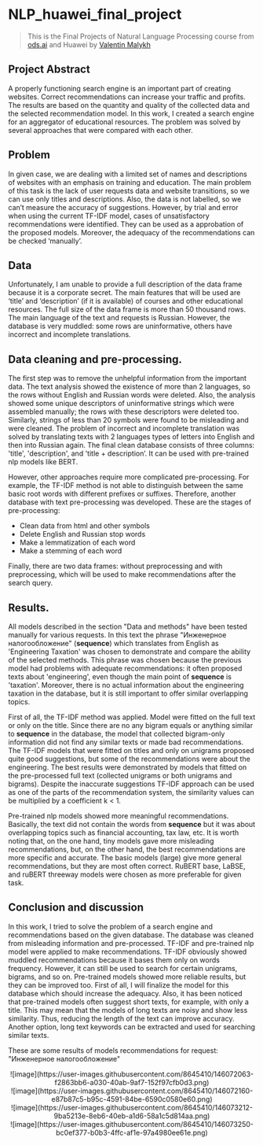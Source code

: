 # NLP_huawei_final_project
> This is the Final Projects of Natural Language Processing course from [ods.ai](https://ods.ai/tracks/nlp-course) and Huawei by [Valentin Malykh](http://val.maly.hk/)

## Project Abstract
A properly functioning search engine is an important part of creating websites. Correct recommendations can increase your traffic and profits. The results are based on the quantity and quality of the collected data and the selected recommendation model. In this work, I created a search engine for an aggregator of educational resources. The problem was solved by several approaches that were compared with each other.

## Problem
In given case, we are dealing with a limited set of names and descriptions of websites with an emphasis on training and education. The main problem of this task is the lack of user requests data and website transitions, so we can use only titles and descriptions. Also, the data is not labelled, so we can’t measure the accuracy of suggestions. However, by trial and error when using the current TF-IDF model, cases of unsatisfactory recommendations were identified. They can be used as a approbation of the proposed models. Moreover, the adequacy of the recommendations can be checked ‘manually’.

## Data

Unfortunately, I am unable to provide a full description of the data frame because it is a corporate secret. The main features that will be used are ‘title’ and ‘description’ (if it is available) of courses and other educational resources. The full size of the data frame is more than 50 thousand rows. The main language of the text and requests is Russian. However, the database is very muddled: some rows are uninformative, others have incorrect and incomplete translations.

## Data cleaning and pre-processing.

The first step was to remove the unhelpful information from the important data. The text analysis showed the existence of more than 2 languages, so the rows without English and Russian words were deleted. Also, the analysis showed some unique descriptors of uninformative strings which were assembled manually; the rows with these descriptors were deleted too. Similarly, strings of less than 20 symbols were found to be misleading and were cleaned. The problem of incorrect and incomplete translation was solved by translating texts with 2 languages types of letters into English and then into Russian again. The final clean database consists of three columns: 'title', 'description', and 'title + description’. It can be used with pre-trained nlp models like BERT.

However, other approaches require more complicated pre-processing. For example, the TF-IDF method is not able to distinguish between the same basic root words with different prefixes or suffixes. Therefore, another database with text pre-processing was developed. These are the stages of pre-processing:

- Clean data from html and other symbols
- Delete English and Russian stop words
- Make a lemmatization of each word
- Make a stemming of each word

Finally, there are two data frames: without preprocessing and with preprocessing, which will be used to make recommendations after the search query.


## Results.

All models described in the section "Data and methods" have been tested manually for various requests. In this text the phrase "Инженерное налогообложение" (**sequence**) which translates from English as 'Engineering Taxation' was chosen to demonstrate and compare the ability of the selected methods. This phrase was chosen because the previous model had problems with adequate recommendations: it often proposed texts about 'engineering', even though the main point of **sequence** is 'taxation'. Moreover, there is no actual information about the engineering taxation in the database, but it is still important to offer similar overlapping topics.

First of all, the TF-IDF method was applied. Model were fitted on the full text or only on the title. Since there are no any bigram equals or anything similar to **sequence** in the database, the model that collected bigram-only information did not find any similar texts or made bad recommendations. The TF-IDF models that were fitted on titles and only on unigrams proposed quite good suggestions, but some of the recommendations were about the engineering. The best results were demonstrated by models that fitted on the pre-processed full text (collected unigrams or both unigrams and bigrams). Despite the inaccurate suggestions TF-IDF approach can be used as one of the parts of the recommendation system, the similarity values can be multiplied by a coefficient k < 1.

Pre-trained nlp models showed more meaningful recommendations. Basically, the text did not contain the words from **sequence** but it was about overlapping topics such as financial accounting, tax law, etc. It is worth noting that, on the one hand, tiny models gave more misleading recommendations, but, on the other hand, the best recommendations are more specific and accurate. The basic models (large) give more general recommendations, but they are most often correct. RuBERT base, LaBSE, and ruBERT threeway models were chosen as more preferable for given task.

## Conclusion and discussion

In this work, I tried to solve the problem of a search engine and recommendations based on the given database. The database was cleaned from misleading information and pre-processed. TF-IDF and pre-trained nlp model were applied to make recommendations. TF-IDF obviously showed muddled recommendations because it bases them only on words frequency. However, it can still be used to search for certain unigrams, bigrams, and so on. Pre-trained models showed more reliable results, but they can be improved too. First of all, I will finalize the model for this database which should increase the adequacy. Also, it has been noticed that pre-trained models often suggest short texts, for example, with only a title. This may mean that the models of long texts are noisy and show less similarity. Thus, reducing the length of the text can improve accuracy. Another option, long text keywords can be extracted and used for searching similar texts.


These are some results of models recommendations for request: "Инженерное налогообложение"

<center>![image](https://user-images.githubusercontent.com/8645410/146072063-f2863bb6-a030-40ab-9af7-152f97cfb0d3.png)</center>
<center>![image](https://user-images.githubusercontent.com/8645410/146072160-e87b87c5-b95c-4591-84be-6590c0580e60.png)</center>
<center>![image](https://user-images.githubusercontent.com/8645410/146073212-9ba5213e-8eb6-40eb-a1d6-58a1c5d814aa.png) </center>
<center>![image](https://user-images.githubusercontent.com/8645410/146073250-bc0ef377-b0b3-4ffc-af1e-97a4980ee61e.png) </center>



